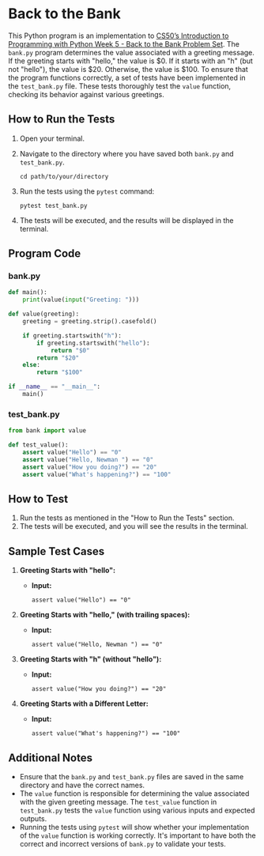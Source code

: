 # Back to the Bank

This Python program is an implementation to [CS50’s Introduction to Programming with Python Week 5 - Back to the Bank Problem Set](https://cs50.harvard.edu/python/2022/psets/5/test_bank/). The `bank.py` program determines the value associated with a greeting message. If the greeting starts with "hello," the value is $0. If it starts with an "h" (but not "hello"), the value is $20. Otherwise, the value is $100. To ensure that the program functions correctly, a set of tests have been implemented in the `test_bank.py` file. These tests thoroughly test the `value` function, checking its behavior against various greetings.

## How to Run the Tests

1. Open your terminal.
2. Navigate to the directory where you have saved both `bank.py` and `test_bank.py`.

   ```
   cd path/to/your/directory
   ```

3. Run the tests using the `pytest` command:

   ```
   pytest test_bank.py
   ```

4. The tests will be executed, and the results will be displayed in the terminal.

## Program Code

### bank.py

```python
def main():
    print(value(input("Greeting: ")))

def value(greeting):
    greeting = greeting.strip().casefold()

    if greeting.startswith("h"):
        if greeting.startswith("hello"):
            return "$0"
        return "$20"
    else:
        return "$100"

if __name__ == "__main__":
    main()
```

### test_bank.py

```python
from bank import value

def test_value():
    assert value("Hello") == "0"
    assert value("Hello, Newman ") == "0"
    assert value("How you doing?") == "20"
    assert value("What's happening?") == "100"
```

## How to Test

1. Run the tests as mentioned in the "How to Run the Tests" section.
2. The tests will be executed, and you will see the results in the terminal.

## Sample Test Cases

1. **Greeting Starts with "hello":**
   - **Input:**
     ```
     assert value("Hello") == "0"
     ```

2. **Greeting Starts with "hello," (with trailing spaces):**
   - **Input:**
     ```
     assert value("Hello, Newman ") == "0"
     ```

3. **Greeting Starts with "h" (without "hello"):**
   - **Input:**
     ```
     assert value("How you doing?") == "20"
     ```

4. **Greeting Starts with a Different Letter:**
   - **Input:**
     ```
     assert value("What's happening?") == "100"
     ```

## Additional Notes

- Ensure that the `bank.py` and `test_bank.py` files are saved in the same directory and have the correct names.
- The `value` function is responsible for determining the value associated with the given greeting message. The `test_value` function in `test_bank.py` tests the `value` function using various inputs and expected outputs.
- Running the tests using `pytest` will show whether your implementation of the `value` function is working correctly. It's important to have both the correct and incorrect versions of `bank.py` to validate your tests.
